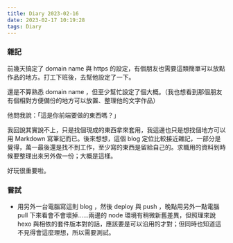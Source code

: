```yaml
---
title: Diary 2023-02-16
date: 2023-02-17 10:19:28
tags: Diary
---
```


### 雜記

前幾天搞定了 domain name 與 https 的設定，有個朋友也需要這類簡單可以放點作品的地方。打工下班後，去幫他設定了一下。

還是不算熟悉 domain name ，但至少幫忙設定了個大概。（我也想看到那個朋友有個相對方便備份的地方可以放置、整理他的文字作品）

他問我說：「這是你前端要做的東西嗎？」

我回說其實說不上，只是找個現成的東西拿來套用，我這邊也只是想找個地方可以用 Markdown 寫筆記而已。後來想想，這個 blog 定位比較接近雜記，一部分是覺得，萬一最後還是找不到工作，至少寫的東西是留給自己的。求職用的資料到時候要整理出來另外做一份；大概是這樣。

好玩很重要啦。

### 嘗試

- 用另外一台電腦寫這則 blog ，然後 deploy 與 push ，晚點用另外一點電腦 pull 下來看會不會壞掉……兩邊的 node 環境有稍微新舊差異，但照理來說 hexo 與相依的套件版本對的話，應該要是可以沿用的才對；但同時也知道這不見得會這麼理想，所以需要測試。
